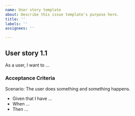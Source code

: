 ```yaml
---
name: User story template
about: Describe this issue template's purpose here.
title: ''
labels: ''
assignees: ''

---
```


## User story 1.1
As a user, I want to ...

### Acceptance Criteria
Scenario: The user does something and something happens.

- Given that I have ...
- When ...
- Then ...
